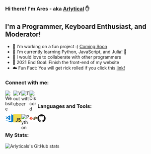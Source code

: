 ### Hi there! I'm Ares - aka [Arlytical][website] ✋

## I'm a Programmer, Keyboard Enthusiast, and Moderator!
- 🔭 I'm working on a fun project :) [Coming Soon][website]
- 🌱 I'm currently learning Python, JavaScript, and Julia! 💪
- 🤝 I would love to collaberate with other programmers
- 🏀 2021 End Goal: Finish the front-end of my website
- ☁️ Fun Fact: You will get rick rolled if you click this [link!][rickroll]

### Connect with me: 
[<img align="left" alt="Website" width="26px" src="https://i.pinimg.com/originals/00/50/71/005071cbf1fdd17673607ecd7b7e88f6.png" />][website]
[<img align="left" alt="Youtube" width="26px" src="https://camo.githubusercontent.com/6645c4c313a1f4f0032cd1c5e5fd0033417104a7a282fed4cafdca8ac2a1ab33/68747470733a2f2f63646e2e6a7364656c6976722e6e65742f6e706d2f73696d706c652d69636f6e734076332f69636f6e732f796f75747562652e737667" />][yt]
[<img align="left" alt="Twitter" width="26px" src="https://camo.githubusercontent.com/395dda360ae28377b7c3247581a88b20573883519c2be833cb64fbb37dcbcc1a/68747470733a2f2f63646e2e6a7364656c6976722e6e65742f6e706d2f73696d706c652d69636f6e734076332f69636f6e732f747769747465722e737667" />][twitter]
[<img align="left" alt="Discord" width="26px" src="https://discord.com/assets/ca03beabe94d8f97ba6fbf75cbb695c4.png" />][discord]

<br />

### Languages and Tools:
[<img align="left" alt="Visual Studio Code" width="26px" src="https://raw.githubusercontent.com/github/explore/80688e429a7d4ef2fca1e82350fe8e3517d3494d/topics/visual-studio-code/visual-studio-code.png" />][vsc]
[<img align="left" alt="JavaScript" width="26px" src="https://raw.githubusercontent.com/github/explore/80688e429a7d4ef2fca1e82350fe8e3517d3494d/topics/javascript/javascript.png" />][js]
[<img align="left" alt="Python" width="26px" src="https://upload.wikimedia.org/wikipedia/commons/thumb/0/0a/Python.svg/768px-Python.svg.png" />][py]
[<img align="left" alt="Git" width="26px" src="https://raw.githubusercontent.com/github/explore/80688e429a7d4ef2fca1e82350fe8e3517d3494d/topics/git/git.png" />][git]
[<img align="left" alt="GitHub" width="26px" src="https://raw.githubusercontent.com/github/explore/78df643247d429f6cc873026c0622819ad797942/topics/github/github.png" />][github]

<br />
<br />

### My Stats:

![Arlyticals's GitHub stats](https://github-readme-stats.vercel.app/api?username=aresociety&show_icons=true&theme=tokyonight)

[website]: https://arlytical.neocities.org/
[rickroll]: https://www.youtube.com/watch?v=xvFZjo5PgG0
[yt]: https://www.youtube.com/channel/UCJV8w8shI2wtFrhnmHxroQg
[twitter]: https://twitter.com/arlytical
[discord]: https://discord.gg/heck
[vsc]: https://code.visualstudio.com/
[js]: https://www.javascript.com/
[py]: https://www.python.org/
[git]: https://git-scm.com/
[github]: https://github.com/
